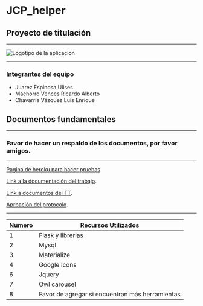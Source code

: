 # JCP_helper
## Proyecto de titulación
***

![Logotipo de la aplicacion]('/logo_compu.png')

***
### Integrantes del equipo
* Juarez Espinosa Ulises
* Machorro Vences Ricardo Alberto
* Chavarría Vázquez Luis Enrique

## Documentos fundamentales
***
### Favor de hacer un respaldo de los documentos, por favor amigos.

***
[Pagina de heroku para hacer pruebas](https://jcphelperdos.herokuapp.com/).

[Link a la documentación del trabajo](https://docs.google.com/document/d/1oxEhEVl6O1erCn2nud5_2VKQUbxIlUUT/edit).

[Link a documentos del TT](https://drive.google.com/drive/folders/1xM7VRvivOMT78cPrdiXmzwETw2PiQeVK).

[Aprbación del protocolo](https://drive.google.com/file/d/1TtiE5vmOUr62eWuJAX9T_ZUzeF34hmzr/view?usp=sharing).

***
Numero | Recursos Utilizados
 ------------ | ------------- 
1 | Flask y librerias
2 | Mysql
3 | Materialize
4 | Google Icons
6 | Jquery
7 | Owl carousel
8 | Favor de agregar si encuentran más herramientas






